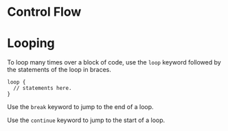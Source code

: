# Control Flow

# Looping

To loop many times over a block of code, use the `loop` keyword followed by the statements of the loop in braces.

```
loop {
  // statements here.
}
```

Use the `break` keyword to jump to the end of a loop.

Use the `continue` keyword to jump to the start of a loop.
